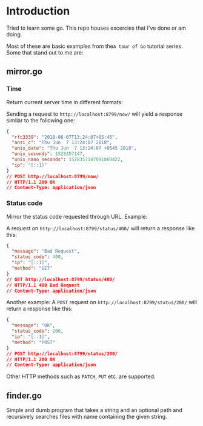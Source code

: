 # Introduction

Tried to learn some go. This repo houses excercies that I've done or
am doing.

Most of these are basic examples from the`A tour of Go` tutorial
series. Some that stand out to me are:


## mirror.go

### Time

Return current server time in different formats:

Sending a request to `http://localhost:8799/now/` will yield a response
similar to the following one:


```json
{
  "rfc3339": "2018-06-07T13:24:07+05:45",
  "ansi_c": "Thu Jun  7 13:24:07 2018",
  "unix_date": "Thu Jun  7 13:24:07 +0545 2018",
  "unix_seconds": 1528357147,
  "unix_nano_seconds": 1528357147091860422,
  "ip": "[::1]"
}
// POST http://localhost:8799/now/
// HTTP/1.1 200 OK
// Content-Type: application/json
```


### Status code
Mirror the status code requested through URL. Example:

A request on `http://localhost:8799/status/400/` will return
a response like this:

```json
{
  "message": "Bad Request",
  "status_code": 400,
  "ip": "[::1]",
  "method": "GET"
}
// GET http://localhost:8799/status/400/
// HTTP/1.1 400 Bad Request
// Content-Type: application/json
```

Another example: A `POST` request on `http://localhost:8799/status/200/` will
return a response like this:

```json
{
  "message": "OK",
  "status_code": 200,
  "ip": "[::1]",
  "method": "POST"
}
// POST http://localhost:8799/status/200/
// HTTP/1.1 200 OK
// Content-Type: application/json
```

Other HTTP methods such as `PATCH`, `PUT` etc. are supported.


## finder.go

Simple and dumb program that takes a string and an optional path and
recursively searches files with name containing the given string.
